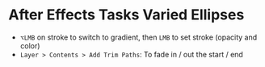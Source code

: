 # After Effects Tasks Varied Ellipses

- `⌥LMB` on stroke to switch to gradient, then `LMB` to set stroke (opacity and color)
- `Layer > Contents > Add Trim Paths`: To fade in / out the start / end

